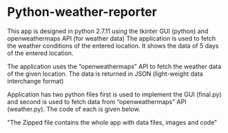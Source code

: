 # Python-weather-reporter
This app is designed in python 2.7.11 using the tkinter GUI (python) and openweathermaps API (for weather data)
The application is used to fetch the weather conditions of the entered location. It shows the data of 5 days of the entered location.

The application uses the “openweathermaps” API to fetch the weather data of the given location. The data is returned in JSON (light-weight data interchange format)

Application has two python files first is used to implement the GUI (final.py) and second is used to fetch data from “openweathermaps” API (weather.py). The code of each is given below.

"The Zipped file contains the whole app with data  files, images and code"
